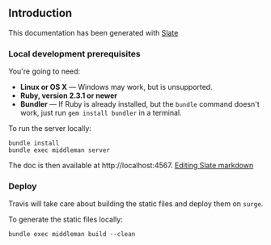 
Introduction
------------
This documentation has been generated with [Slate](https://github.com/lord/slate)

### Local development prerequisites

You're going to need:

 - **Linux or OS X** — Windows may work, but is unsupported.
 - **Ruby, version 2.3.1 or newer**
 - **Bundler** — If Ruby is already installed, but the `bundle` command doesn't work, just run `gem install bundler` in a terminal.


To run the server locally:

```shell
bundle install
bundle exec middleman server
```

The doc is then available at http://localhost:4567.
[Editing Slate markdown](https://github.com/lord/slate/wiki/Markdown-Syntax)

### Deploy

Travis will take care about building the static files and deploy them on `surge`.

To generate the static files locally:
```shell
bundle exec middleman build --clean
```
